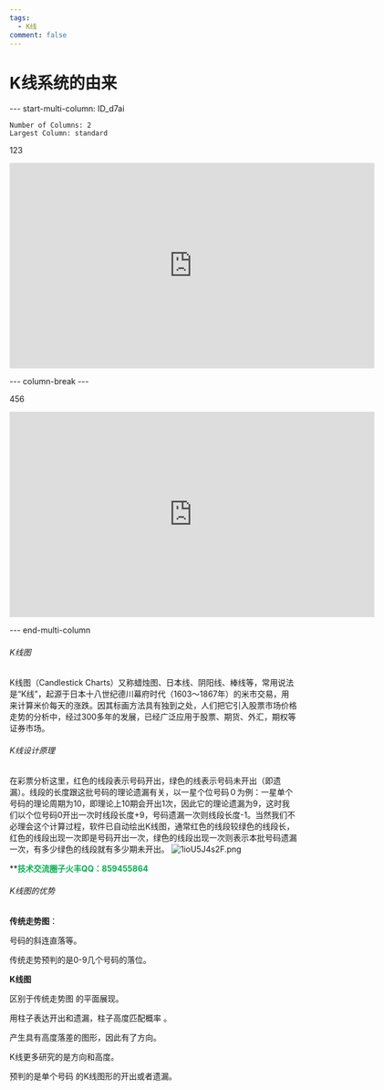 ```yaml
---
tags:
  - K线
comment: false
---
```

# K线系统的由来


--- start-multi-column: ID_d7ai
```column-settings
Number of Columns: 2
Largest Column: standard
```

123
<iframe src="https://vk.com/video_ext.php?oid=762871353&id=456239020&hd=1" width="640" height="360" allow="autoplay; encrypted-media; fullscreen; picture-in-picture; screen-wake-lock;" frameborder="0" allowfullscreen></iframe>

--- column-break ---

456
<iframe src="https://vk.com/video_ext.php?oid=762871353&id=456239020&hd=1" width="640" height="360" allow="autoplay; encrypted-media; fullscreen; picture-in-picture; screen-wake-lock;" frameborder="0" allowfullscreen></iframe>

--- end-multi-column



###### K线图

K线图（Candlestick Charts）又称蜡烛图、日本线、阴阳线、棒线等，常用说法是“K线”，起源于日本十八世纪德川幕府时代（1603～1867年）的米市交易，用来计算米价每天的涨跌。因其标画方法具有独到之处，人们把它引入股票市场价格走势的分析中，经过300多年的发展，已经广泛应用于股票、期货、外汇，期权等证券市场。

###### K线设计原理

在彩票分析这里，红色的线段表示号码开出，绿色的线表示号码未开出（即遗漏）。线段的长度跟这批号码的理论遗漏有关，以一星个位号码０为例：一星单个号码的理论周期为10，即理论上10期会开出1次，因此它的理论遗漏为9，这时我们以个位号码0开出一次时线段长度+9，号码遗漏一次则线段长度-1。当然我们不必理会这个计算过程，软件已自动绘出K线图，通常红色的线段较绿色的线段长，红色的线段出现一次即是号码开出一次，绿色的线段出现一次则表示本批号码遗漏一次，有多少绿色的线段就有多少期未开出。
![1ioU5J4s2F.png](https://cloudflare-imgbed-dp1.pages.dev/file/1726394794814_1ioU5J4s2F.png)

 **<font color="#00b050">**技术交流圈子火丰QQ：859455864**</font>
 
###### K线图的优势


**传统走势图**：

 号码的斜连直落等。
 
 传统走势预判的是0-9几个号码的落位。

**K线图**

 区别于传统走势图 的平面展现。
 
 用柱子表达开出和遗漏，柱子高度匹配概率 。
 
 产生具有高度落差的图形，因此有了方向。
 
 K线更多研究的是方向和高度。
 
 预判的是单个号码 的K线图形的开出或者遗漏。
 